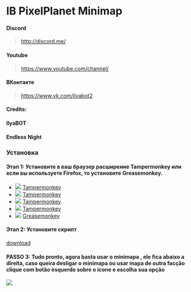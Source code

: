 # IB PixelPlanet Minimap
#### Discord 
> http://discord.me/
#### Youtube 
> https://www.youtube.com/channel/
#### ВКонтакте
> https://www.vk.com/ilyabot2
#### Credits:
#### IlyaBOT
#### Endless Night
### Установка
#### Этап 1: Установите в ваш браузер расширение Tampermonkey или если вы используете Firefox, то установите Greasemonkey.
* ![](https://raw.githubusercontent.com/reek/anti-adblock-killer/gh-pages/images/chrome.png) [Tampermonkey](https://chrome.google.com/webstore/detail/tampermonkey/dhdgffkkebhmkfjojejmpbldmpobfkfo)
* ![](https://raw.githubusercontent.com/reek/anti-adblock-killer/gh-pages/images/opera.png) [Tampermonkey](https://addons.opera.com/extensions/details/tampermonkey-beta/)
* ![](https://raw.githubusercontent.com/reek/anti-adblock-killer/gh-pages/images/safari.png) [Tampermonkey](https://safari.tampermonkey.net/tampermonkey.safariextz)
* ![](https://raw.githubusercontent.com/reek/anti-adblock-killer/gh-pages/images/msedge.png) [Tampermonkey](https://www.microsoft.com/store/p/tampermonkey/9nblggh5162s)
* ![](https://raw.githubusercontent.com/reek/anti-adblock-killer/gh-pages/images/firefox.png) [Greasemonkey](https://addons.mozilla.org/firefox/addon/greasemonkey/)

#### Этап 2: Установите скрипт
<a href="https://raw.githubusercontent.com/Vasco-Pixel/mz/master/minimap.user.js">download</a>

#### PASSO 3: Tudo pronto, agora basta usar o minimapa , ele fica abaixo a direita, caso queira desligar o minimapa ou usar mapa de outra facção clique com botão esquerdo sobre o icone e escolha sua opção

[![](https://github.com/Vasco-Pixel/mz/blob/master/images/vmap.png)](https://pixelzone.io/?p=1366,3286)
